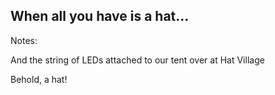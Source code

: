 <!-- .element: data-background-video="emf-2024/videos/cube.mp4" data-background-video-loop="loop" -->

## When all you have is a hat...

<div class="spacer">

Notes:

And the string of LEDs attached to our tent over at Hat Village

Behold, a hat!
